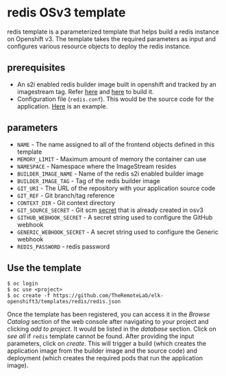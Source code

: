 # redis OSv3 template

redis template is a parameterized template that helps build a redis instance on Openshift v3. The template takes the required parameters as input and configures various resource objects to deploy the redis instance.

## prerequisites
- An s2i enabled redis builder image built in openshift and tracked by an imagestream tag. Refer [here](https://github.com/TheRemoteLab/elk-openshift3/redis) and [here](https://github.com/TheRemoteLab/elk-openshift3/templates/s2i-builder) to build it.
- Configuration file (`redis.conf`). This would be the source code for the application. [Here](https://github.com/TheRemoteLab/elk-openshift3/redis/test/test-app/redis.conf) is an example.

## parameters
- `NAME` - The name assigned to all of the frontend objects defined in this template
- `MEMORY_LIMIT` - Maximum amount of memory the container can use
- `NAMESPACE` - Namespace where the ImageStream resides
- `BUILDER_IMAGE_NAME` - Name of the redis s2i enabled builder image
- `BUILDER_IMAGE_TAG` - Tag of the redis builder image
- `GIT_URI` - The URL of the repository with your application source code
- `GIT_REF` - Git branch/tag reference
- `CONTEXT_DIR` - Git context directory
- `GIT_SOURCE_SECRET` - Git scm [secret](https://docs.openshift.com/enterprise/3.1/dev_guide/builds.html#source-code) that is already created in osv3
- `GITHUB_WEBHOOK_SECRET` - A secret string used to configure the GitHub webhook
- `GENERIC_WEBHOOK_SECRET` - A secret string used to configure the Generic webhook
- `REDIS_PASSWORD` - redis password

## Use the template

````
$ oc login
$ oc use <project>
$ oc create -f https://github.com/TheRemoteLab/elk-openshift3/templates/redis/redis.json
````
Once the template has been registered, you can access it in the *Browse Catalog* section of the web console after navigating to your project and clicking *add to project*. It would be listed in the *database* section. Click on *see all* if `redis` template cannot be found. After providing the input parameters, click on *create*. This will trigger a build (which creates the application image from the builder image and the source code) and deployment (which creates the required pods that run the application image).
